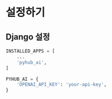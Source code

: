 # 설정하기

## Django 설정
```python
INSTALLED_APPS = [
    ...
    'pyhub_ai',
]

PYHUB_AI = {
    'OPENAI_API_KEY': 'your-api-key',
}
``` 